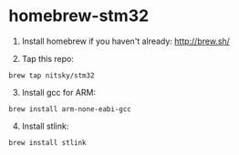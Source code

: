 homebrew-stm32
==============

1. Install homebrew if you haven't already: http://brew.sh/

2. Tap this repo:

```
brew tap nitsky/stm32
```

3. Install gcc for ARM:

```
brew install arm-none-eabi-gcc
```

4. Install stlink:

```
brew install stlink
```
